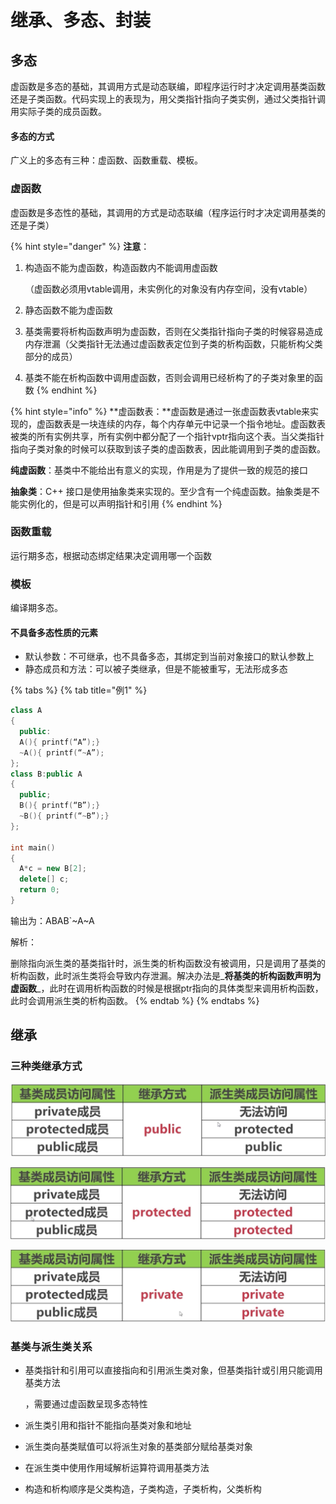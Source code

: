 # 继承、多态、封装

## 多态

虚函数是多态的基础，其调用方式是动态联编，即程序运行时才决定调用基类函数还是子类函数。代码实现上的表现为，用父类指针指向子类实例，通过父类指针调用实际子类的成员函数。

#### 多态的方式

广义上的多态有三种：虚函数、函数重载、模板。

### 虚函数

虚函数是多态性的基础，其调用的方式是动态联编（程序运行时才决定调用基类的还是子类）

{% hint style="danger" %}
**注意**：

1. 构造函不能为虚函数，构造函数内不能调用虚函数

   （虚函数必须用vtable调用，未实例化的对象没有内存空间，没有vtable）

2. 静态函数不能为虚函数
3. 基类需要将析构函数声明为虚函数，否则在父类指针指向子类的时候容易造成内存泄漏（父类指针无法通过虚函数表定位到子类的析构函数，只能析构父类部分的成员）
4. 基类不能在析构函数中调用虚函数，否则会调用已经析构了的子类对象里的函数
{% endhint %}

{% hint style="info" %}
**虚函数表：**虚函数是通过一张虚函数表vtable来实现的，虚函数表是一块连续的内存，每个内存单元中记录一个指令地址。虚函数表被类的所有实例共享，所有实例中都分配了一个指针vptr指向这个表。当父类指针指向子类对象的时候可以获取到该子类的虚函数表，因此能调用到子类的虚函数。

**纯虚函数**：基类中不能给出有意义的实现，作用是为了提供一致的规范的接口

 **抽象类**：C++ 接口是使用抽象类来实现的。至少含有一个纯虚函数。抽象类是不能实例化的，但是可以声明指针和引用
{% endhint %}



### 函数重载

运行期多态，根据动态绑定结果决定调用哪一个函数

### 模板

编译期多态。

#### 不具备多态性质的元素

* 默认参数：不可继承，也不具备多态，其绑定到当前对象接口的默认参数上 
* 静态成员和方法：可以被子类继承，但是不能被重写，无法形成多态

{% tabs %}
{% tab title="例1" %}
```cpp
class A
{
  public:
  A(){ printf(“A”);}
  ~A(){ printf(“~A”);
};
class B:public A
{
  public;
  B(){ printf(“B”);}
  ~B(){ printf(“~B”);}
};
  
int main()
{
  A*c = new B[2];
  delete[] c;
  return 0;
}
```

输出为：ABAB\`~A~A

解析：

删除指向派生类的基类指针时，派生类的析构函数没有被调用，只是调用了基类的析构函数，此时派生类将会导致内存泄漏。解决办法是_**将基类的析构函数声明为虚函数**_，此时在调用析构函数的时候是根据ptr指向的具体类型来调用析构函数，此时会调用派生类的析构函数。
{% endtab %}
{% endtabs %}

## 继承

### 三种类继承方式

![](../../.gitbook/assets/image%20%2815%29.png)

![](../../.gitbook/assets/image%20%2841%29.png)

![](../../.gitbook/assets/image%20%2840%29.png)

### 基类与派生类关系

* 基类指针和引用可以直接指向和引用派生类对象，但基类指针或引用只能调用基类方法

  ，需要通过虚函数呈现多态特性

* 派生类引用和指针不能指向基类对象和地址
* 派生类向基类赋值可以将派生对象的基类部分赋给基类对象
* 在派生类中使用作用域解析运算符调用基类方法
* 构造和析构顺序是父类构造，子类构造，子类析构，父类析构

